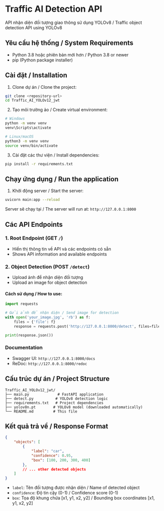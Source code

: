 # Traffic AI Detection API

API nhận diện đối tượng giao thông sử dụng YOLOv8 / Traffic object detection API using YOLOv8

## Yêu cầu hệ thống / System Requirements

- Python 3.8 hoặc phiên bản mới hơn / Python 3.8 or newer
- pip (Python package installer)

## Cài đặt / Installation

1. Clone dự án / Clone the project:
```bash
git clone <repository-url>
cd Traffic_AI_YOLOv12_jwt
```

2. Tạo môi trường ảo / Create virtual environment:
```bash
# Windows
python -m venv venv
venv\Scripts\activate

# Linux/macOS
python3 -m venv venv
source venv/bin/activate
```

3. Cài đặt các thư viện / Install dependencies:
```bash
pip install -r requirements.txt
```

## Chạy ứng dụng / Run the application

1. Khởi động server / Start the server:
```bash
uvicorn main:app --reload
```

Server sẽ chạy tại / The server will run at: `http://127.0.0.1:8000`

## Các API Endpoints

### 1. Root Endpoint (GET `/`)
- Hiển thị thông tin về API và các endpoints có sẵn
- Shows API information and available endpoints

### 2. Object Detection (POST `/detect`)
- Upload ảnh để nhận diện đối tượng
- Upload an image for object detection

#### Cách sử dụng / How to use:
```python
import requests

# Gửi ảnh để nhận diện / Send image for detection
with open('your_image.jpg', 'rb') as f:
    files = {'file': f}
    response = requests.post('http://127.0.0.1:8000/detect', files=files)

print(response.json())
```

### Documentation

- Swagger UI: `http://127.0.0.1:8000/docs`
- ReDoc: `http://127.0.0.1:8000/redoc`

## Cấu trúc dự án / Project Structure

```
Traffic_AI_YOLOv12_jwt/
├── main.py             # FastAPI application
├── detect.py          # YOLOv8 detection logic
├── requirements.txt   # Project dependencies
├── yolov8n.pt        # YOLOv8 model (downloaded automatically)
└── README.md         # This file
```

## Kết quả trả về / Response Format

```json
{
    "objects": [
        {
            "label": "car",
            "confidence": 0.95,
            "box": [100, 200, 300, 400]
        },
        // ... other detected objects
    ]
}
```

- `label`: Tên đối tượng được nhận diện / Name of detected object
- `confidence`: Độ tin cậy (0-1) / Confidence score (0-1)
- `box`: Tọa độ khung chứa [x1, y1, x2, y2] / Bounding box coordinates [x1, y1, x2, y2]